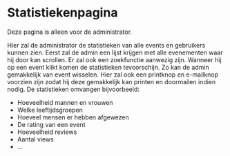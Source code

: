 # Statistiekenpagina #

Deze pagina is alleen voor de administrator.
 
Hier zal de administrator de statistieken van alle events en gebruikers kunnen zien. Eerst zal de admin een lijst krijgen met alle evenementen waar hij door kan scrollen. Er zal ook een zoekfunctie aanwezig zijn. Wanneer hij op een event klikt komen de statistieken tevoorschijn. Zo kan de admin gemakkelijk van event wisselen. Hier zal ook een printknop en e-mailknop voorzien zijn zodat hij deze gemakkelijk kan printen en doormailen indien nodig. De statistieken omvangen bijvoorbeeld:

* Hoeveelheid mannen en vrouwen
* Welke leeftijdsgroepen
* Hoeveel mensen er hebben afgewezen
* De rating van een event
* Hoeveelheid reviews
* Aantal views
* ...